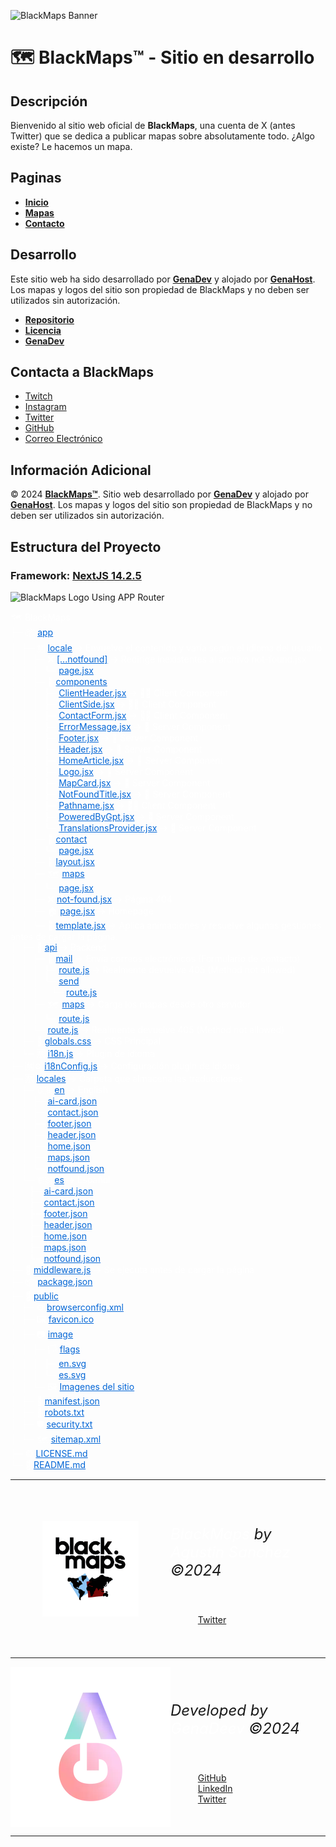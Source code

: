 ![BlackMaps Banner](public/image/readme-banner.webp)
# 🗺️ BlackMaps™ - Sitio en desarrollo
<div style="font-family: Inter;">

## Descripción

Bienvenido al sitio web oficial de **BlackMaps**, una cuenta de X (antes Twitter) que se dedica a publicar mapas sobre absolutamente todo. ¿Algo existe? Le hacemos un mapa.

## Paginas

- **[Inicio](https://blackmaps.com.ar/)**
- **[Mapas](https://blackmaps.com.ar/maps)**
- **[Contacto](https://blackmaps.com.ar/contact)**

## Desarrollo

Este sitio web ha sido desarrollado por **[GenaDev](https://www.linkedin.com/in/genadev)** y alojado por **[GenaHost](https://genahost.vercel.app/)**. Los mapas y logos del sitio son propiedad de BlackMaps y no deben ser utilizados sin autorización.

- **[Repositorio](https://github.com/GenaAaaj/BlackMaps-Website/)**
- **[Licencia](https://github.com/GenaAaaj/BlackMaps-Website/blob/main/LICENSE)**
- **[GenaDev](https://www.linkedin.com/in/genadev)**

## Contacta a BlackMaps

- [Twitch](https://www.twitch.tv/mapsblack/)
- [Instagram](https://www.instagram.com/maps_black/)
- [Twitter](https://x.com/maps_black/)
- [GitHub](https://github.com/GenaAaaj/BlackMaps-Website/)
- [Correo Electrónico](mailto:maps.black8@gmail.com)

## Información Adicional

© 2024 **[BlackMaps™](https://blackmaps.com.ar/)**. Sitio web desarrollado por **[GenaDev](https://www.linkedin.com/in/genadev)** y alojado por **[GenaHost](https://genahost.vercel.app/)**. Los mapas y logos del sitio son propiedad de BlackMaps y no deben ser utilizados sin autorización.

## Estructura del Proyecto
### Framework: **[NextJS 14.2.5](http://nextjs.org)**
![BlackMaps Logo](public/image/readme-framework.webp)
Using APP Router

<pre style="font-family: 'Inter'; font-size: 14px; white-space: pre-wrap; word-wrap: break-word; color: white; background: #46776">
🗺️ BlackMaps
├─ 📦 <a href="https://github.com/GenaDeev/BlackMaps-Website/tree/main/app" style="color: #0366d6;">app</a>
│  ├─ 🈲 <a href="https://github.com/GenaDeev/BlackMaps-Website/tree/main/app/%5Blocale%5D" style="color: #0366d6;">locale</a> -> Envuelve el contenido y varía según el idioma del usuario
│  │  ├─ ❌ <a href="https://github.com/GenaDeev/BlackMaps-Website/tree/main/app/%5Blocale%5D/%5B...notfound%5D" style="color: #0366d6;">[...notfound]</a> -> Redirige inexistentes al archivo not-found.jsx
│  │  │  └─ <a href="https://github.com/GenaDeev/BlackMaps-Website/blob/main/app/%5Blocale%5D/%5B...notfound%5D/page.jsx" style="color: #0366d6;">page.jsx</a>
│  │  ├─ 🧩 <a href="https://github.com/GenaDeev/BlackMaps-Website/tree/main/app/%5Blocale%5D/components" style="color: #0366d6;">components</a>
│  │  │  ├─ <a href="https://github.com/GenaDeev/BlackMaps-Website/blob/main/app/%5Blocale%5D/components/ClientHeader.jsx" style="color: #0366d6;">ClientHeader.jsx</a> -> 🧑‍💻 Client Component
│  │  │  ├─ <a href="https://github.com/GenaDeev/BlackMaps-Website/blob/main/app/%5Blocale%5D/components/ClientSide.jsx" style="color: #0366d6;">ClientSide.jsx</a> -> 🧑‍💻 Client Component
│  │  │  ├─ <a href="https://github.com/GenaDeev/BlackMaps-Website/blob/main/app/%5Blocale%5D/components/ContactForm.jsx" style="color: #0366d6;">ContactForm.jsx</a> -> 🧑‍💻 Client Component
│  │  │  ├─ <a href="https://github.com/GenaDeev/BlackMaps-Website/blob/main/app/%5Blocale%5D/components/ErrorMessage.jsx" style="color: #0366d6;">ErrorMessage.jsx</a> -> 🛜 Server Component
│  │  │  ├─ <a href="https://github.com/GenaDeev/BlackMaps-Website/blob/main/app/%5Blocale%5D/components/Footer.jsx" style="color: #0366d6;">Footer.jsx</a> -> 🛜 Server Component
│  │  │  ├─ <a href="https://github.com/GenaDeev/BlackMaps-Website/blob/main/app/%5Blocale%5D/components/Header.jsx" style="color: #0366d6;">Header.jsx</a> -> 🛜 Server Component
│  │  │  ├─ <a href="https://github.com/GenaDeev/BlackMaps-Website/blob/main/app/%5Blocale%5D/components/HomeArticle.jsx" style="color: #0366d6;">HomeArticle.jsx</a> -> 🛜 Server Component
│  │  │  ├─ <a href="https://github.com/GenaDeev/BlackMaps-Website/blob/main/app/%5Blocale%5D/components/Logo.jsx" style="color: #0366d6;">Logo.jsx</a> -> 🛜 Server Component
│  │  │  ├─ <a href="https://github.com/GenaDeev/BlackMaps-Website/blob/main/app/%5Blocale%5D/components/MapCard.jsx" style="color: #0366d6;">MapCard.jsx</a> -> 🛜 Server Component
│  │  │  ├─ <a href="https://github.com/GenaDeev/BlackMaps-Website/blob/main/app/%5Blocale%5D/components/NotFoundTitle.jsx" style="color: #0366d6;">NotFoundTitle.jsx</a> -> 🛜 Server Component
│  │  │  ├─ <a href="https://github.com/GenaDeev/BlackMaps-Website/blob/main/app/%5Blocale%5D/components/Pathname.jsx" style="color: #0366d6;">Pathname.jsx</a> -> 🧑‍💻 Client Component
│  │  │  ├─ <a href="https://github.com/GenaDeev/BlackMaps-Website/blob/main/app/%5Blocale%5D/components/PoweredByGpt.jsx" style="color: #0366d6;">PoweredByGpt.jsx</a> -> 🛜 Server Component
│  │  │  └─ <a href="https://github.com/GenaDeev/BlackMaps-Website/blob/main/app/%5Blocale%5D/components/TranslationsProvider.jsx" style="color: #0366d6;">TranslationsProvider.jsx</a> -> 🛜 Server Component
│  │  ├─ 📨 <a href="https://github.com/GenaDeev/BlackMaps-Website/tree/main/app/%5Blocale%5D/contact" style="color: #0366d6;">contact</a>
│  │  │  └─ <a href="https://github.com/GenaDeev/BlackMaps-Website/blob/main/app/%5Blocale%5D/contact/page.jsx" style="color: #0366d6;">page.jsx</a>
│  │  ├─ 🌱 <a href="https://github.com/GenaDeev/BlackMaps-Website/blob/main/app/%5Blocale%5D/layout.jsx" style="color: #0366d6;">layout.jsx</a>
│  │  ├─ 🗺️ <a href="https://github.com/GenaDeev/BlackMaps-Website/tree/main/app/%5Blocale%5D/maps" style="color: #0366d6;">maps</a>
│  │  │  └─ <a href="https://github.com/GenaDeev/BlackMaps-Website/blob/main/app/%5Blocale%5D/maps/page.jsx" style="color: #0366d6;">page.jsx</a>
│  │  ├─ ❌ <a href="https://github.com/GenaDeev/BlackMaps-Website/blob/main/app/%5Blocale%5D/not-found.jsx" style="color: #0366d6;">not-found.jsx</a> -> Página 404
│  │  ├─ 🏠 <a href="https://github.com/GenaDeev/BlackMaps-Website/blob/main/app/%5Blocale%5D/page.jsx" style="color: #0366d6;">page.jsx</a> -> Homepage
│  │  └─ 🎨 <a href="https://github.com/GenaDeev/BlackMaps-Website/blob/main/app/%5Blocale%5D/template.jsx" style="color: #0366d6;">template.jsx</a> -> Aplica animaciones y resuelve algunas gestiones antes de cargar la página.
│  ├─ 🛜 <a href="https://github.com/GenaDeev/BlackMaps-Website/tree/main/app/api" style="color: #0366d6;">api</a> -> Backend
│  │  ├─ 📨 <a href="https://github.com/GenaDeev/BlackMaps-Website/tree/main/app/api/mail" style="color: #0366d6;">mail</a> -> Envía correos electrónicos (Formulario de contacto)
│  │  │  ├─ <a href="https://github.com/GenaDeev/BlackMaps-Website/blob/main/app/api/mail/route.js" style="color: #0366d6;">route.js</a> -> Realmente devuelve 405 (Method not allowed)
│  │  │  └─ <a href="https://github.com/GenaDeev/BlackMaps-Website/tree/main/app/api/mail/send" style="color: #0366d6;">send</a>
│  │  │     └─ <a href="https://github.com/GenaDeev/BlackMaps-Website/blob/main/app/api/mail/send/route.js" style="color: #0366d6;">route.js</a>
│  │  ├─ 🗺️ <a href="https://github.com/GenaDeev/BlackMaps-Website/tree/main/app/api/maps" style="color: #0366d6;">maps</a> -> Carga los mapas desde otro servidor
│  │  │  └─ <a href="https://github.com/GenaDeev/BlackMaps-Website/blob/main/app/api/maps/route.js" style="color: #0366d6;">route.js</a>
│  │  └─ <a href="https://github.com/GenaDeev/BlackMaps-Website/blob/main/app/api/route.js" style="color: #0366d6;">route.js</a> -> Realmente devuelve 405 (Method not allowed)
│  ├─ 🎨 <a href="https://github.com/GenaDeev/BlackMaps-Website/blob/main/app/globals.css" style="color: #0366d6;">globals.css</a> -> CSS Principal
│  └─ 🈲 <a href="https://github.com/GenaDeev/BlackMaps-Website/blob/main/app/i18n.js" style="color: #0366d6;">i18n.js</a> -> Plugin de idioma
├─ 🈲⚙️ <a href="https://github.com/GenaDeev/BlackMaps-Website/blob/main/i18nConfig.js" style="color: #0366d6;">i18nConfig.js</a> -> Configuración plugin de idioma
├─ 🈲 <a href="https://github.com/GenaDeev/BlackMaps-Website/tree/main/locales" style="color: #0366d6;">locales</a> -> Carpeta que almacena las traducciones
│  ├─ 🇬🇧 <a href="https://github.com/GenaDeev/BlackMaps-Website/tree/main/locales/en" style="color: #0366d6;">en</a> -> English
│  │  ├─ <a href="https://github.com/GenaDeev/BlackMaps-Website/blob/main/locales/en/ai-card.json" style="color: #0366d6;">ai-card.json</a>
│  │  ├─ <a href="https://github.com/GenaDeev/BlackMaps-Website/blob/main/locales/en/contact.json" style="color: #0366d6;">contact.json</a>
│  │  ├─ <a href="https://github.com/GenaDeev/BlackMaps-Website/blob/main/locales/en/footer.json" style="color: #0366d6;">footer.json</a>
│  │  ├─ <a href="https://github.com/GenaDeev/BlackMaps-Website/blob/main/locales/en/header.json" style="color: #0366d6;">header.json</a>
│  │  ├─ <a href="https://github.com/GenaDeev/BlackMaps-Website/blob/main/locales/en/home.json" style="color: #0366d6;">home.json</a>
│  │  ├─ <a href="https://github.com/GenaDeev/BlackMaps-Website/blob/main/locales/en/maps.json" style="color: #0366d6;">maps.json</a>
│  │  └─ <a href="https://github.com/GenaDeev/BlackMaps-Website/blob/main/locales/en/notfound.json" style="color: #0366d6;">notfound.json</a>
│  └─ 🇪🇸 <a href="https://github.com/GenaDeev/BlackMaps-Website/tree/main/locales/es" style="color: #0366d6;">es</a> -> Español
│     ├─ <a href="https://github.com/GenaDeev/BlackMaps-Website/blob/main/locales/es/ai-card.json" style="color: #0366d6;">ai-card.json</a>
│     ├─ <a href="https://github.com/GenaDeev/BlackMaps-Website/blob/main/locales/es/contact.json" style="color: #0366d6;">contact.json</a>
│     ├─ <a href="https://github.com/GenaDeev/BlackMaps-Website/blob/main/locales/es/footer.json" style="color: #0366d6;">footer.json</a>
│     ├─ <a href="https://github.com/GenaDeev/BlackMaps-Website/blob/main/locales/es/header.json" style="color: #0366d6;">header.json</a>
│     ├─ <a href="https://github.com/GenaDeev/BlackMaps-Website/blob/main/locales/es/home.json" style="color: #0366d6;">home.json</a>
│     ├─ <a href="https://github.com/GenaDeev/BlackMaps-Website/blob/main/locales/es/maps.json" style="color: #0366d6;">maps.json</a>
│     └─ <a href="https://github.com/GenaDeev/BlackMaps-Website/blob/main/locales/es/notfound.json" style="color: #0366d6;">notfound.json</a>
├─ 🛜 <a href="https://github.com/GenaDeev/BlackMaps-Website/blob/main/middleware.js" style="color: #0366d6;">middleware.js</a> -> Se ejecuta antes de cargar la página
├─ 📦 <a href="https://github.com/GenaDeev/BlackMaps-Website/blob/main/package.json" style="color: #0366d6;">package.json</a>
├─ 📢 <a href="https://github.com/GenaDeev/BlackMaps-Website/tree/main/public" style="color: #0366d6;">public</a>
│  ├─ ⚙️ <a href="https://github.com/GenaDeev/BlackMaps-Website/blob/main/public/browserconfig.xml" style="color: #0366d6;">browserconfig.xml</a>
│  ├─ 🖼️ <a href="https://github.com/GenaDeev/BlackMaps-Website/blob/main/public/favicon.ico" style="color: #0366d6;">favicon.ico</a>
│  ├─ 📷 <a href="https://github.com/GenaDeev/BlackMaps-Website/tree/main/public/image" style="color: #0366d6;">image</a>
│  │  ├─ 🏳️ <a href="https://github.com/GenaDeev/BlackMaps-Website/tree/main/public/image/flags" style="color: #0366d6;">flags</a>
│  │  │  ├─ <a href="https://github.com/GenaDeev/BlackMaps-Website/blob/main/public/image/flags/en.svg" style="color: #0366d6;">en.svg</a>
│  │  │  └─ <a href="https://github.com/GenaDeev/BlackMaps-Website/blob/main/public/image/flags/es.svg" style="color: #0366d6;">es.svg</a>
│  │  └─ 🖼️ <a href="https://github.com/GenaDeev/BlackMaps-Website/tree/main/public/image" style="color: #0366d6;">Imagenes del sitio</a>
│  ├─ 📲 <a href="https://github.com/GenaDeev/BlackMaps-Website/blob/main/public/manifest.json" style="color: #0366d6;">manifest.json</a>
│  ├─ 🤖 <a href="https://github.com/GenaDeev/BlackMaps-Website/blob/main/public/robots.txt" style="color: #0366d6;">robots.txt</a>
│  ├─ 🛡️ <a href="https://github.com/GenaDeev/BlackMaps-Website/blob/main/public/security.txt" style="color: #0366d6;">security.txt</a>
│  └─ 🗺️ <a href="https://github.com/GenaDeev/BlackMaps-Website/blob/main/public/sitemap.xml" style="color: #0366d6;">sitemap.xml</a>
├─ ©️ <a href="https://github.com/GenaDeev/BlackMaps-Website/blob/main/LICENSE.md" style="color: #0366d6;">LICENSE.md</a>
└─ 📖 <a href="https://github.com/GenaDeev/BlackMaps-Website/blob/main/README.md" style="color: #0366d6;">README.md</a>
</pre>
---
<div style="display:flex; align-items: center; justify-content: space-between;">
    <img alt="Logo de GenaDeev" src="public/image/app-icon-512.webp" width="256" style="scale: .6;" alt="BlackMaps Logo">
    <div>
    <h6 style="font-size: 24px"><span style="color:white">BlackMaps</span> by <span style="color:white">Agustin Sanchez</span> ©2024</h6>
    <ul style="list-style: none;">
        <li style="display:flex; align-items: center; gap: 4px;"><img src="https://img.freepik.com/vector-gratis/twitter-nuevo-logotipo-2023-x-vector-fondo-blanco_1017-45422.jpg?size=338&ext=jpg" style="border-radius: 999px;" width="16px" height="16px"><a style="color:inherit;" href="https://x.com/maps_black"> Twitter</a></li>
    </ul>
    </div>
</div>

---

<div style="display:flex; align-items: center; justify-content: space-between;">
    <img alt="Logo de GenaDeev" src="public/image/genadev-v-nobg-2.webp">
    <div>
    <h6 style="font-size: 24px">Developed by <span style="color:white">GenaDeev</span> ©2024</h6>
    <ul style="list-style: none;">
        <li style="display:flex; align-items: center; gap: 4px;"><img src="https://upload.wikimedia.org/wikipedia/commons/thumb/a/ae/Github-desktop-logo-symbol.svg/2048px-Github-desktop-logo-symbol.svg.png" width="16px" height="16px"><a style="color:inherit;" href="https://github.com/GenaDeev"> GitHub</a></li>
        <li style="display:flex; align-items: center; gap: 4px;"><img src="https://cdn1.iconfinder.com/data/icons/logotypes/32/circle-linkedin-512.png" width="16px" height="16px"><a style="color:inherit;" href="https://www.linkedin.com/in/genadev/"> LinkedIn</a></li>
        <li style="display:flex; align-items: center; gap: 4px;"><img src="https://img.freepik.com/vector-gratis/twitter-nuevo-logotipo-2023-x-vector-fondo-blanco_1017-45422.jpg?size=338&ext=jpg" style="border-radius: 999px;" width="16px" height="16px"><a style="color:inherit;" href="https://x.com/genaaaaj"> Twitter</a></li>
    </ul>
    </div>
</div>

---

</div>